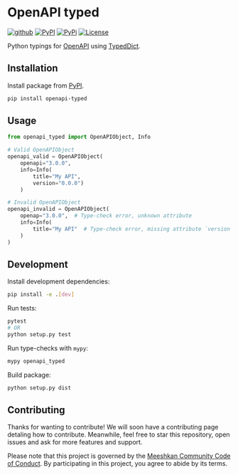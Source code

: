 # OpenAPI typed

[![github](https://github.com/Meeshkan/openapi-typed/workflows/Python%20build/badge.svg)](https://github.com/Meeshkan/openapi-typed/actions)
[![PyPI](https://img.shields.io/pypi/dm/openapi-typed.svg)](https://pypi.org/project/openapi-typed/)
[![PyPi](https://img.shields.io/pypi/pyversions/openapi-typed)](https://pypi.org/project/openapi-typed/)
[![License](https://img.shields.io/pypi/l/openapi-typed)](LICENSE)

Python typings for [OpenAPI](https://swagger.io/specification/) using [TypedDict](https://www.python.org/dev/peps/pep-0589/).

## Installation

Install package from [PyPI](https://pypi.org/project/openapi-typed/).

```bash
pip install openapi-typed
```

## Usage

```python
from openapi_typed import OpenAPIObject, Info

# Valid OpenAPIObject
openapi_valid = OpenAPIObject(
    openapi="3.0.0",
    info=Info(
        title="My API",
        version="0.0.0")
    )

# Invalid OpenAPIObject
openapi_invalid = OpenAPIObject(
    openap="3.0.0",  # Type-check error, unknown attribute
    info=Info(
        title="My API"  # Type-check error, missing attribute `version`
    )
)
```

## Development

Install development dependencies:

```bash
pip install -e .[dev]
```

Run tests:

```bash
pytest
# OR
python setup.py test
```

Run type-checks with `mypy`:

```bash
mypy openapi_typed
```

Build package:

```bash
python setup.py dist
```

## Contributing

Thanks for wanting to contribute! We will soon have a contributing page
detaling how to contribute. Meanwhile, feel free to star this repository, open issues and ask for more features and support.

Please note that this project is governed by the [Meeshkan Community Code of Conduct](https://github.com/meeshkan/code-of-conduct). By participating in this project, you agree to abide by its terms.
